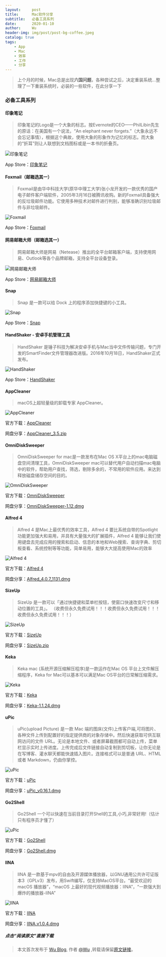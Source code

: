 ```yaml
---
layout:     post
title:      Mac软件分享
subtitle:   必备工具系列
date:       2020-01-10
author:     Wu
header-img: img/post/post-bg-coffee.jpeg
catalog: true
tags:
    - App
    - Mac
    - 效率
    - 工作
    - 分享
---
```


> 上个月的时候，Mac总是出现**六国问题**，各种尝试之后，决定重装系统...整理了一下重装系统时，必装的一些软件，在此分享一下

### 必备工具系列

#### 印象笔记

> 印象笔记的Logo是一个大象的标志。按Evernote的CEO——PhilLibin先生的原话：在美国有一个说法，“An elephant never forgets.”（大象永远不会忘记事情），根据这个典故，使用大象的形象作为记忆的标志。而大象的“折耳”则让人联想到文档图标或是一本书的折叠页。 

![印象笔记](https://cdn.jsdelivr.net/gh/yuexueyu/uPic@master/uPic/202013_21028_40m6sI.png)

App Store：[印象笔记](https://apps.apple.com/cn/app/id1356055347?mt=12)

#### Foxmail（邮箱选其一）

> Foxmail是由华中科技大学(原华中理工大学)张小龙开发的一款优秀的国产电子邮件客户端软件，2005年3月16日被腾讯收购。新的Foxmail具备强大的反垃圾邮件功能。它使用多种技术对邮件进行判别，能够准确识别垃圾邮件与非垃圾邮件。 

![Foxmail](https://cdn.jsdelivr.net/gh/yuexueyu/uPic@master/uPic/202013_21136_q0pM4Q.png)

App Store：[Foxmail](https://apps.apple.com/cn/app/id617950461?mt=12)

#### 网易邮箱大师（邮箱选其一）

> 网易邮箱大师是网易（Netease）推出的全平台邮箱客户端，支持使用网易、Outlook等各个品牌邮箱，支持全平台设备登录。

![网易邮箱大师](https://cdn.jsdelivr.net/gh/yuexueyu/uPic@master/uPic/202013_21229_lVrA1V.png)

App Store：[网易邮箱大师](https://apps.apple.com/cn/app/id1233593954?mt=12)

#### Snap

> Snap 是一款可以给 Dock 上的程序添加快捷键的小工具。

![Snap](https://cdn.jsdelivr.net/gh/yuexueyu/uPic@master/uPic/202017_101837_8sE3TQ.png)

App Store：[Snap](https://apps.apple.com/cn/app/snap/id418073146?mt=12)

#### HandShaker - 安卓手机管理工具

> HandShaker 是锤子科技为解决安卓手机与Mac当中文件传输问题，专门开发的SmartFinder文件管理器改进版。2016年10月18日，HandShaker正式发布。

![HandShaker](https://cdn.jsdelivr.net/gh/yuexueyu/uPic@master/uPic/202017_103428_0bi9WN.png)

App Store：[HandShaker](https://apps.apple.com/cn/app/id1012930195?mt=12)

#### AppCleaner

> macOS上超轻量级的卸载专家 AppCleaner。

![AppCleaner](https://cdn.jsdelivr.net/gh/yuexueyu/uPic@master/uPic/202017_95654_DQlue9.png)

官方下载：[AppCleaner](https://freemacsoft.net/appcleaner/)

网盘分享：[AppCleaner_3.5.zip](https://pan.baidu.com/s/1vXf6N2Jdm-ejgFClD97Q0g)

#### OmniDiskSweeper

> OmniDiskSweeper for mac是一款发布在Mac OS X平台上的mac电脑磁盘空间清理工具，OmniDiskSweeper mac可以替代用户自动扫描mac电脑中的软件，帮助用户查找，筛选，剔除多余的，不常用的软件应用。来达到释放磁盘储存空间的目的。

![OmniDiskSweeper](https://cdn.jsdelivr.net/gh/yuexueyu/uPic@master/uPic/202017_10132_0SVSq3.png)

官方下载：[OmniDiskSweeper](https://www.omnigroup.com/more)

网盘分享：[OmniDiskSweeper-1.12.dmg](https://pan.baidu.com/s/12xuU2afNC_anC9QGdzZz7w)

#### Alfred 4

> Alfred 4 是Mac上最优秀的效率工具，Alfred 4 要比系统自带的Spotlight功能更加强大和易用，并具有大量强大的扩展插件，Alfred 4 能够让我们使用键盘去完成应用的搜索和启动、信息的本地和Web搜索、查询字典、剪切板查看、系统控制等等功能，简单易用，能够大大提高使用Mac的效率

![Alfred 4](https://cdn.jsdelivr.net/gh/yuexueyu/uPic@master/uPic/202017_10415_YKpCwn.png)

官方下载：[Alfred 4](https://www.alfredapp.com/)

网盘分享：[Alfred_4.0.7_1131.dmg](https://pan.baidu.com/s/1eKkHMcIZTaopHxBbc2pH-w)

#### SizeUp

> SizeUp 是一款可以「通过快捷键和菜单栏按钮，使窗口快速改变尺寸和移动位置的工具」。
> （收费但永久免费试用！！！收费但永久免费试用！！！收费但永久免费试用！！！）

![SizeUp](https://cdn.jsdelivr.net/gh/yuexueyu/uPic@master/uPic/202017_102348_g8DzOp.png)

官方下载：[SizeUp](http://www.irradiatedsoftware.com/sizeup/)

网盘分享：[SizeUp.zip](https://pan.baidu.com/s/1hQt3Sz1mIP5MWAimqIbQwg)

#### Keka

> Keka mac (系统开源压缩解压程序)是一款运作在Mac OS 平台上文件解压缩程序，Keka for Mac可以基本可以满足Mac OS平台的日常解压缩需求。

![Keka](https://cdn.jsdelivr.net/gh/yuexueyu/uPic@master/uPic/202017_103940_26KSPZ.png)

官方下载：[Keka](https://www.keka.io/en/)

网盘分享：[Keka-1.1.24.dmg](https://pan.baidu.com/s/1RTe3K_QHD2-XRI0dFHwgzQ)

#### uPic

> uPic(upload Picture) 是一款 Mac 端的图床(文件)上传客户端,可将图片、各种文件上传到配置好的指定提供商的对象存储中。然后快速获取可供互联网访问的文件 URL。无论是本地文件、或者屏幕截图都可自动上传，菜单栏显示实时上传进度。上传完成后文件链接自动复制到剪切板，让你无论是在写博客、灌水聊天都能快速插入图片。连接格式可以是普通 URL、HTML 或者 Markdown，仍由你掌控。

![uPic](https://cdn.jsdelivr.net/gh/yuexueyu/uPic@master/uPic/202017_10448_muA2os.png)

官方下载：[uPic](https://github.com/gee1k/uPic/releases)

网盘分享：[uPic_v0.16.1.dmg](https://pan.baidu.com/s/1WrN6z8Bts_6KcmfdSdfAGQ)

#### Go2Shell

> Go2Shell 一个可以快速在当前目录打开Shell的工具,小巧,非常好用!（估计只有程序员才懂了）

![uPic](https://cdn.jsdelivr.net/gh/yuexueyu/uPic@master/uPic/202017_105010_sVQznB.png)

官方下载：[Go2Shell](https://zipzapmac.com/Go2Shell)

网盘分享：[Go2Shell.dmg](https://pan.baidu.com/s/1o0AbOuJjNTQbLRyDOtYxUQ)

#### IINA

> IINA 是一款基于mpv的自由及开源媒体播放器，以GNU通用公共许可证版本3（GPLv3）发布，用Swift编写，仅支持MacOS平台。“最受欢迎的 macOS 播放器”，“macOS 上最好的现代视频播放器：IINA”，“一款强大到爆炸的播放器-IINA”

![IINA](https://cdn.jsdelivr.net/gh/yuexueyu/uPic@master/uPic/202017_113557_wMHkwD.png)

官方下载：[IINA](https://iina.io/)

网盘分享：[IINA.v1.0.4.dmg](https://pan.baidu.com/s/1dZHqIZb-nu0wh2WE4YlFQA)

##### 点击“**阅读原文**”直接下载

> 本文首次发布于 [Wu Blog](https://blog.wu06.com/), 作者 [@Wu](https://github.com/yuexueyu) ,转载请保留[原文链接](https://blog.wu06.com/2020/01/10/Mac软件分享/)。